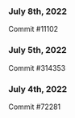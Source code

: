 ### July 8th, 2022

Commit #11102

### July 5th, 2022

Commit #314353


### July 4th, 2022

Commit #72281
